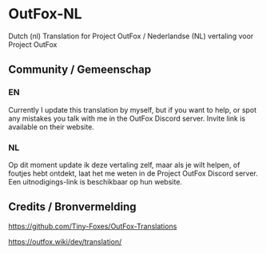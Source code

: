 # OutFox-NL
Dutch (nl) Translation for Project OutFox / Nederlandse (NL) vertaling voor Project OutFox

## Community / Gemeenschap

### EN

Currently I update this translation by myself, but if you want to help, or spot any mistakes you talk with me in the OutFox Discord server. Invite link is available on their website.

### NL

Op dit moment update ik deze vertaling zelf, maar als je wilt helpen, of foutjes hebt ontdekt, laat het me weten in de Project OutFox Discord server. Een uitnodigings-link is beschikbaar op hun website.

## Credits / Bronvermelding

https://github.com/Tiny-Foxes/OutFox-Translations

https://outfox.wiki/dev/translation/